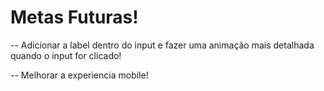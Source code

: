 # Metas Futuras!


-- Adicionar a label dentro do input e fazer uma animação mais detalhada quando o input for clicado!

-- Melhorar a experiencia mobile!
